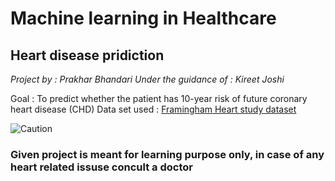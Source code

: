 # Machine learning in Healthcare

## Heart disease pridiction

_Project by : Prakhar Bhandari_
_Under the guidance of : Kireet Joshi_

Goal : To predict whether the patient has 10-year risk of future coronary heart disease (CHD)
Data set used : [Framingham Heart study dataset](https://www.kaggle.com/amanajmera1/framingham-heart-study-dataset)

![Caution](https://upload.wikimedia.org/wikipedia/commons/thumb/9/92/Caution_sign_used_on_roads_pn.svg/1200px-Caution_sign_used_on_roads_pn.svg.png)

### Given project is meant for learning purpose only, in case of any heart related issuse concult a doctor